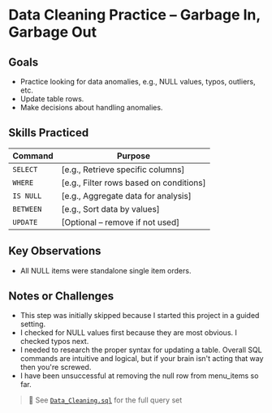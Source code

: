 # Data Cleaning Practice – Garbage In, Garbage Out

## Goals
- Practice looking for data anomalies, e.g., NULL values, typos, outliers, etc.
- Update table rows.
- Make decisions about handling anomalies.

## Skills Practiced
| Command     | Purpose                                |
|-------------|----------------------------------------|
| `SELECT`    | [e.g., Retrieve specific columns]       |
| `WHERE`     | [e.g., Filter rows based on conditions] |
| `IS NULL`  | [e.g., Aggregate data for analysis]     |
| `BETWEEN`  | [e.g., Sort data by values]             |
| `UPDATE`      | [Optional – remove if not used]         |

## Key Observations
- All NULL items were standalone single item orders.

## Notes or Challenges
- This step was initially skipped because I started this project in a guided setting.
- I checked for NULL values first because they are most obvious. I checked typos next.
- I needed to research the proper syntax for updating a table. Overall SQL commands are intuitive and logical, but if your brain isn't acting that way then you're screwed.
- I have been unsuccessful at removing the null row from menu_items so far.

> 📝 See [`Data_Cleaning.sql`](../code/Data_Cleaning.sql) for the full query set
